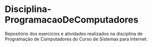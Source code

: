 # Disciplina-ProgramacaoDeComputadores

Repositório dos exercícios e atividades realizados na disciplina de Programação de Computadores do Curso de Sistemas para Internet.
